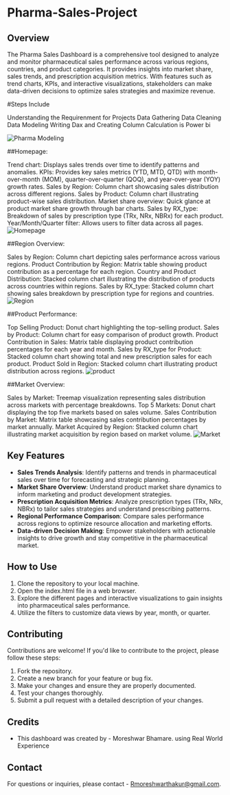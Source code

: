 # Pharma-Sales-Project

## Overview
The Pharma Sales Dashboard is a comprehensive tool designed to analyze and monitor pharmaceutical sales performance across various regions, countries, and product categories. It provides insights into market share, sales trends, and prescription acquisition metrics. With features such as trend charts, KPIs, and interactive visualizations, stakeholders can make data-driven decisions to optimize sales strategies and maximize revenue.

#Steps Include

Understanding the Requirenment for Projects
Data Gathering
Data Cleaning
Data Modeling
Writing Dax and Creating Column Calculation is Power bi

![Pharma Modeling](https://github.com/Rmoreshwar/Pharma-Sales-Project/assets/77679935/9222b6e0-b036-44b9-aad3-49eac2994c3c)


##Homepage:

Trend chart: Displays sales trends over time to identify patterns and anomalies.
KPIs: Provides key sales metrics (YTD, MTD, QTD) with month-over-month (MOM), quarter-over-quarter (QOQ), and year-over-year (YOY) growth rates.
Sales by Region: Column chart showcasing sales distribution across different regions.
Sales by Product: Column chart illustrating product-wise sales distribution.
Market share overview: Quick glance at product market share growth through bar charts.
Sales by RX_type: Breakdown of sales by prescription type (TRx, NRx, NBRx) for each product.
Year/Month/Quarter filter: Allows users to filter data across all pages.
![Homepage](https://github.com/Rmoreshwar/Pharma-Sales-Project/assets/77679935/3bb190d0-3ab0-4a3c-a8d2-541f3a1d5096)

##Region Overview:

Sales by Region: Column chart depicting sales performance across various regions.
Product Contribution by Region: Matrix table showing product contribution as a percentage for each region.
Country and Product Distribution: Stacked column chart illustrating the distribution of products across countries within regions.
Sales by RX_type: Stacked column chart showing sales breakdown by prescription type for regions and countries.
![Region](https://github.com/Rmoreshwar/Pharma-Sales-Project/assets/77679935/b712ec66-c377-4f7e-b6c3-2c821dfd0cf1)

##Product Performance:

Top Selling Product: Donut chart highlighting the top-selling product.
Sales by Product: Column chart for easy comparison of product growth.
Product Contribution in Sales: Matrix table displaying product contribution percentages for each year and month.
Sales by RX_type for Product: Stacked column chart showing total and new prescription sales for each product.
Product Sold in Region: Stacked column chart illustrating product distribution across regions.
![product](https://github.com/Rmoreshwar/Pharma-Sales-Project/assets/77679935/0ee107a9-b00e-4398-9399-9f51c8d35320)

##Market Overview:

Sales by Market: Treemap visualization representing sales distribution across markets with percentage breakdowns.
Top 5 Markets: Donut chart displaying the top five markets based on sales volume.
Sales Contribution by Market: Matrix table showcasing sales contribution percentages by market annually.
Market Acquired by Region: Stacked column chart illustrating market acquisition by region based on market volume.
![Market](https://github.com/Rmoreshwar/Pharma-Sales-Project/assets/77679935/8b6bf2fd-9b49-4183-9a25-5828413b0081)



## Key Features
- **Sales Trends Analysis**: Identify patterns and trends in pharmaceutical sales over time for forecasting and strategic planning.
- **Market Share Overview**: Understand product market share dynamics to inform marketing and product development strategies.
- **Prescription Acquisition Metrics**: Analyze prescription types (TRx, NRx, NBRx) to tailor sales strategies and understand prescribing patterns.
- **Regional Performance Comparison**: Compare sales performance across regions to optimize resource allocation and marketing efforts.
- **Data-driven Decision Making**: Empower stakeholders with actionable insights to drive growth and stay competitive in the pharmaceutical market.

## How to Use
1. Clone the repository to your local machine.
2. Open the index.html file in a web browser.
3. Explore the different pages and interactive visualizations to gain insights into pharmaceutical sales performance.
4. Utilize the filters to customize data views by year, month, or quarter.

## Contributing
Contributions are welcome! If you'd like to contribute to the project, please follow these steps:
1. Fork the repository.
2. Create a new branch for your feature or bug fix.
3. Make your changes and ensure they are properly documented.
4. Test your changes thoroughly.
5. Submit a pull request with a detailed description of your changes.


## Credits
- This dashboard was created by - Moreshwar Bhamare. using Real World Experience

## Contact
For questions or inquiries, please contact - Rmoreshwarthakur@gmail.com.

